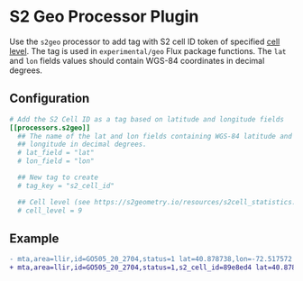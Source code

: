 # S2 Geo Processor Plugin

Use the `s2geo` processor to add tag with S2 cell ID token of specified [cell level][cell levels].
The tag is used in `experimental/geo` Flux package functions.
The `lat` and `lon` fields values should contain WGS-84 coordinates in decimal degrees.

## Configuration

```toml
# Add the S2 Cell ID as a tag based on latitude and longitude fields
[[processors.s2geo]]
  ## The name of the lat and lon fields containing WGS-84 latitude and
  ## longitude in decimal degrees.
  # lat_field = "lat"
  # lon_field = "lon"

  ## New tag to create
  # tag_key = "s2_cell_id"

  ## Cell level (see https://s2geometry.io/resources/s2cell_statistics.html)
  # cell_level = 9
```

## Example

```diff
- mta,area=llir,id=GO505_20_2704,status=1 lat=40.878738,lon=-72.517572 1560540094
+ mta,area=llir,id=GO505_20_2704,status=1,s2_cell_id=89e8ed4 lat=40.878738,lon=-72.517572 1560540094
```

[cell levels]: https://s2geometry.io/resources/s2cell_statistics.html
